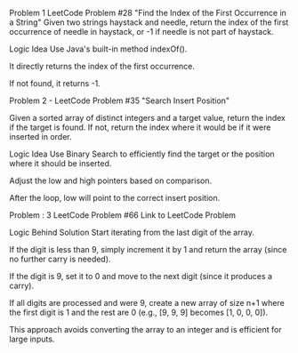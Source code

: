 Problem 1
LeetCode Problem #28 "Find the Index of the First Occurrence in a String"
Given two strings haystack and needle, return the index of the first occurrence of needle in haystack, or -1 if needle is not part of haystack.

Logic Idea
Use Java's built-in method indexOf().

It directly returns the index of the first occurrence.

If not found, it returns -1.


Problem 2 - 
LeetCode Problem #35 "Search Insert Position"

Given a sorted array of distinct integers and a target value, return the index if the target is found.
If not, return the index where it would be if it were inserted in order.

Logic Idea
Use Binary Search to efficiently find the target or the position where it should be inserted.

Adjust the low and high pointers based on comparison.

After the loop, low will point to the correct insert position.


Problem : 3
LeetCode Problem #66
Link to LeetCode Problem

Logic Behind Solution
Start iterating from the last digit of the array.

If the digit is less than 9, simply increment it by 1 and return the array (since no further carry is needed).

If the digit is 9, set it to 0 and move to the next digit (since it produces a carry).

If all digits are processed and were 9, create a new array of size n+1 where the first digit is 1 and the rest are 0 (e.g., [9, 9, 9] becomes [1, 0, 0, 0]).

This approach avoids converting the array to an integer and is efficient for large inputs.
